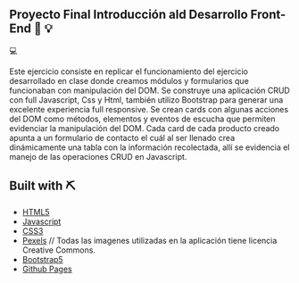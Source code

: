 ## Proyecto Final Introducción ald Desarrollo Front-End 🔗 💡
💻

Este ejercicio consiste en replicar el funcionamiento del ejercicio desarrollado en clase donde creamos módulos y formularios que funcionaban con manipulación del DOM.
Se construye una aplicación CRUD con full Javascript, Css y Html, también utilizo Bootstrap para generar una excelente experiencia full responsive. Se crean cards con algunas acciones del DOM como 
métodos, elementos y  eventos de escucha que permiten evidenciar la manipulación del DOM. Cada card de cada producto creado apunta a un formulario de contacto el cuál al ser llenado 
crea dinámicamente una tabla con la información recolectada, allí se evidencia el manejo de las operaciones CRUD en Javascript.
 


## Built with ⛏
- [HTML5](https://developer.mozilla.org/es/docs/HTML/HTML5)
- [Javascript](https://developer.mozilla.org/es/docs/Learn/Getting_started_with_the_web/JavaScript_basics)
- [CSS3](https://developer.mozilla.org/es/docs/Web/CSS/CSS3)
- [Pexels](http://pexels.com/) // Todas las imagenes utilizadas en la aplicación tiene licencia Creative Commons.
- [Bootstrap5](http://https://getbootstrap.com/)
- [Github Pages](https://pages.github.com/)




